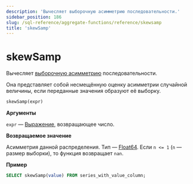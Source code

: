 ```yaml
---
description: 'Вычесляет выборочную асимметрию последовательности.'
sidebar_position: 186
slug: /sql-reference/aggregate-functions/reference/skewsamp
title: 'skewSamp'
---
```



# skewSamp

Вычесляет [выборочную асимметрию](https://en.wikipedia.org/wiki/Skewness) последовательности.

Она представляет собой несмещённую оценку асимметрии случайной величины, если переданные значения образуют её выборку.

```sql
skewSamp(expr)
```

**Аргументы**

`expr` — [Выражение](/sql-reference/syntax#expressions), возвращающее число.

**Возвращаемое значение**

Асимметрия данной распределения. Тип — [Float64](../../../sql-reference/data-types/float.md). Если `n <= 1` (`n` — размер выборки), то функция возвращает `nan`.

**Пример**

```sql
SELECT skewSamp(value) FROM series_with_value_column;
```
